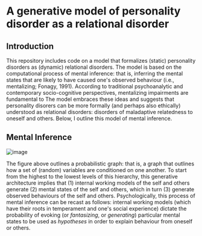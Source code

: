 
# A generative model of personality disorder as a relational disorder

## Introduction
This repository includes code on a model that formalizes (static) personality disorders as (dynamic) relational disorders. The model is based on the computational process of mental inference: that is, inferring the mental states that are likely to have caused one's observed behaviour (i.e., mentalizing; Fonagy, 1991). According to traditional psychoanalytic and contemporary socio-cognitive perspectives, mentalizing impairments are fundamental to 
The model embraces these ideas and suggests that personality disorers can be more formally (and perhaps also ethically) understood as relational disorders: disorders of maladaptive relatedness to oneself and others. Below, I outline this model of mental inference. 

## Mental Inference

![image](https://github.com/user-attachments/assets/8b770367-8570-40d8-a83a-7b6b6bd11652)

The figure above outlines a probabilistic graph: that is, a graph that outlines how a set of (random) variables are conditioned on one another. To start from the highest to the lowest levels of this hierarchy, this generative architecture implies that (1) internal working models of the self and others generate (2) mental states of the self and others, which in turn (3) generate observed behaviours of the self and others. Psychologically, this process of mental inference can be recast as follows: internal working models (which have their roots in temperament and one's social experience) dictate the probability of evoking (or _fantasizing_, or _generating_) particular mental states to be used as _hypotheses_ in order to explain behaviour from oneself or others. 

